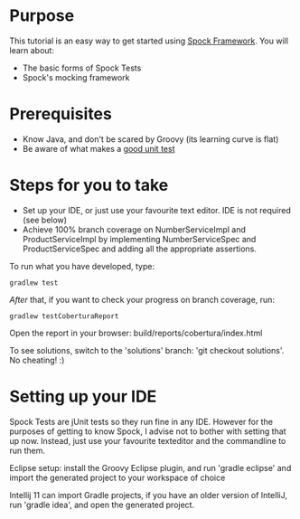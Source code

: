 Purpose
========

This tutorial is an easy way to get started using [Spock Framework](http://www.spockframework.org). You will learn about:

* The basic forms of Spock Tests
* Spock's mocking framework

Prerequisites
==============
* Know Java, and don't be scared by Groovy (its learning curve is flat)
* Be aware of what makes a [good unit test](http://stackoverflow.com/questions/61400/what-makes-a-good-unit-test)

Steps for you to take
======================

* Set up your IDE, or just use your favourite text editor. IDE is not required (see below)
* Achieve 100% branch coverage on NumberServiceImpl and ProductServiceImpl by implementing NumberServiceSpec and ProductServiceSpec and adding all the appropriate assertions.

To run what you have developed, type:

	gradlew test

*After* that, if you want to check your progress on branch coverage, run:

	gradlew testCoberturaReport

Open the report in your browser: build/reports/cobertura/index.html

To see solutions, switch to the 'solutions' branch: 'git checkout solutions'. No cheating! :)

Setting up your IDE
====================
Spock Tests are jUnit tests so they run fine in any IDE. However for the purposes of getting to know Spock, I advise not to bother with setting that up now. Instead, just use your favourite texteditor and the commandline to run them.

Eclipse setup: install the Groovy Eclipse plugin, and run 'gradle eclipse' and import the generated project to your workspace of choice

Intellij 11 can import Gradle projects, if you have an older version of IntelliJ, run 'gradle idea', and open the generated project.